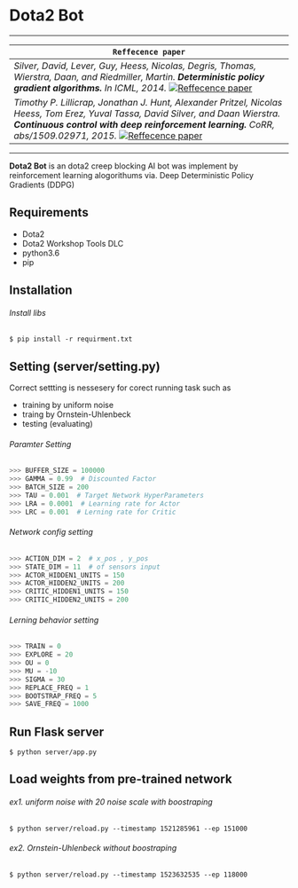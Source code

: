 # Dota2 Bot
--------------
| **`Reffecence paper`** |
|-----------------|
| *Silver, David, Lever, Guy, Heess, Nicolas, Degris, Thomas, Wierstra, Daan, and Riedmiller, Martin. **Deterministic policy gradient algorithms.** In ICML, 2014.* [![Reffecence paper](https://img.shields.io/badge/api-reference-blue.svg)](http://proceedings.mlr.press/v32/silver14.pdf) |
| *Timothy P. Lillicrap, Jonathan J. Hunt, Alexander Pritzel, Nicolas Heess, Tom Erez, Yuval Tassa, David Silver, and Daan Wierstra.  **Continuous control with deep reinforcement learning.** CoRR, abs/1509.02971, 2015.* [![Reffecence paper](https://img.shields.io/badge/api-reference-blue.svg)](https://arxiv.org/pdf/1509.02971.pdf) |
--------------
**Dota2 Bot** is an dota2 creep blocking AI bot was implement by reinforcement learning alogorithums via. Deep Deterministic Policy Gradients (DDPG)
## Requirements
- Dota2
- Dota2 Workshop Tools DLC
- python3.6
- pip

## Installation

###### Install libs
```shell
$ pip install -r requirment.txt
```
## Setting (server/setting.py)
Correct settting is nessesery for corect running task such as
- training by uniform noise
- traing by Ornstein-Uhlenbeck
- testing (evaluating)

###### Paramter Setting
```python
>>> BUFFER_SIZE = 100000
>>> GAMMA = 0.99  # Discounted Factor
>>> BATCH_SIZE = 200
>>> TAU = 0.001  # Target Network HyperParameters
>>> LRA = 0.0001  # Learning rate for Actor
>>> LRC = 0.001  # Lerning rate for Critic
```
###### Network config setting
```python
>>> ACTION_DIM = 2  # x_pos , y_pos
>>> STATE_DIM = 11  # of sensors input
>>> ACTOR_HIDDEN1_UNITS = 150
>>> ACTOR_HIDDEN2_UNITS = 200
>>> CRITIC_HIDDEN1_UNITS = 150
>>> CRITIC_HIDDEN2_UNITS = 200
```
###### Lerning behavior setting
```python
>>> TRAIN = 0
>>> EXPLORE = 20
>>> OU = 0
>>> MU = -10
>>> SIGMA = 30
>>> REPLACE_FREQ = 1
>>> BOOTSTRAP_FREQ = 5
>>> SAVE_FREQ = 1000
```
## Run Flask server
```shell
$ python server/app.py
```
## Load weights from pre-trained network
###### ex1. uniform noise with 20 noise scale with boostraping
```shell
$ python server/reload.py --timestamp 1521285961 --ep 151000
```
###### ex2. Ornstein-Uhlenbeck without boostraping
```
$ python server/reload.py --timestamp 1523632535 --ep 118000
```
